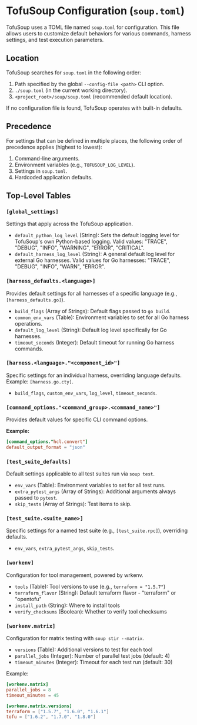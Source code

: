 # TofuSoup Configuration (`soup.toml`)

TofuSoup uses a TOML file named `soup.toml` for configuration. This file allows users to customize default behaviors for various commands, harness settings, and test execution parameters.

## Location

TofuSoup searches for `soup.toml` in the following order:
1.  Path specified by the global `--config-file <path>` CLI option.
2.  `./soup.toml` (in the current working directory).
3.  `<project_root>/soup/soup.toml` (recommended default location).

If no configuration file is found, TofuSoup operates with built-in defaults.

## Precedence

For settings that can be defined in multiple places, the following order of precedence applies (highest to lowest):
1.  Command-line arguments.
2.  Environment variables (e.g., `TOFUSOUP_LOG_LEVEL`).
3.  Settings in `soup.toml`.
4.  Hardcoded application defaults.

## Top-Level Tables

### `[global_settings]`

Settings that apply across the TofuSoup application.

-   `default_python_log_level` (String): Sets the default logging level for TofuSoup's own Python-based logging. Valid values: "TRACE", "DEBUG", "INFO", "WARNING", "ERROR", "CRITICAL".
-   `default_harness_log_level` (String): A general default log level for external Go harnesses. Valid values for Go harnesses: "TRACE", "DEBUG", "INFO", "WARN", "ERROR".

### `[harness_defaults.<language>]`

Provides default settings for all harnesses of a specific language (e.g., `[harness_defaults.go]`).

-   `build_flags` (Array of Strings): Default flags passed to `go build`.
-   `common_env_vars` (Table): Environment variables to set for all Go harness operations.
-   `default_log_level` (String): Default log level specifically for Go harnesses.
-   `timeout_seconds` (Integer): Default timeout for running Go harness commands.

### `[harness.<language>."<component_id>"]`

Specific settings for an individual harness, overriding language defaults. Example: `[harness.go.cty]`.

-   `build_flags`, `custom_env_vars`, `log_level`, `timeout_seconds`.

### `[command_options."<command_group>.<command_name>"]`

Provides default values for specific CLI command options.

**Example:**
```toml
[command_options."hcl.convert"]
default_output_format = "json"
```

### `[test_suite_defaults]`

Default settings applicable to all test suites run via `soup test`.

-   `env_vars` (Table): Environment variables to set for all test runs.
-   `extra_pytest_args` (Array of Strings): Additional arguments always passed to `pytest`.
-   `skip_tests` (Array of Strings): Test items to skip.

### `[test_suite.<suite_name>]`

Specific settings for a named test suite (e.g., `[test_suite.rpc]`), overriding defaults.

-   `env_vars`, `extra_pytest_args`, `skip_tests`.

### `[workenv]`

Configuration for tool management, powered by wrkenv.

-   `tools` (Table): Tool versions to use (e.g., `terraform = "1.5.7"`)
-   `terraform_flavor` (String): Default terraform flavor - "terraform" or "opentofu"
-   `install_path` (String): Where to install tools
-   `verify_checksums` (Boolean): Whether to verify tool checksums

### `[workenv.matrix]`

Configuration for matrix testing with `soup stir --matrix`.

-   `versions` (Table): Additional versions to test for each tool
-   `parallel_jobs` (Integer): Number of parallel test jobs (default: 4)
-   `timeout_minutes` (Integer): Timeout for each test run (default: 30)

Example:
```toml
[workenv.matrix]
parallel_jobs = 8
timeout_minutes = 45

[workenv.matrix.versions]
terraform = ["1.5.7", "1.6.0", "1.6.1"]
tofu = ["1.6.2", "1.7.0", "1.8.0"]
```
